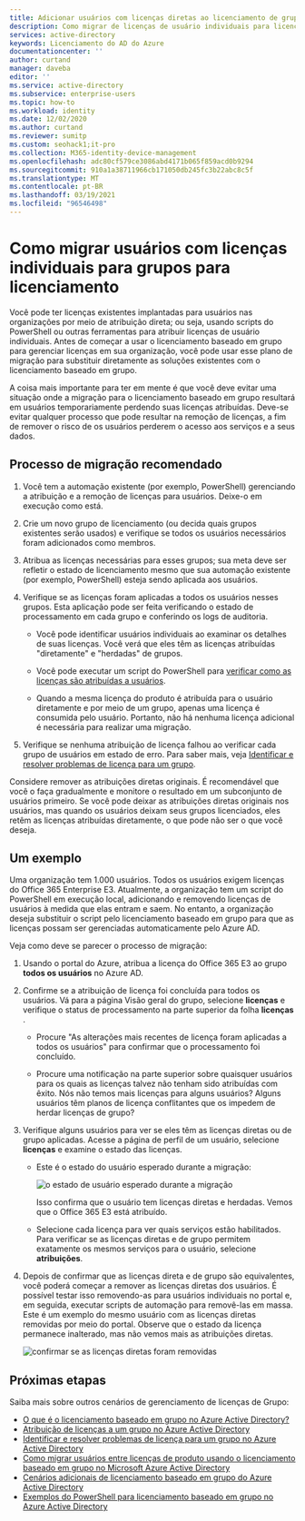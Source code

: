 ```yaml
---
title: Adicionar usuários com licenças diretas ao licenciamento de grupo-Azure AD | Microsoft Docs
description: Como migrar de licenças de usuário individuais para licenciamento baseado em grupo usando o Azure Active Directory
services: active-directory
keywords: Licenciamento do AD do Azure
documentationcenter: ''
author: curtand
manager: daveba
editor: ''
ms.service: active-directory
ms.subservice: enterprise-users
ms.topic: how-to
ms.workload: identity
ms.date: 12/02/2020
ms.author: curtand
ms.reviewer: sumitp
ms.custom: seohack1;it-pro
ms.collection: M365-identity-device-management
ms.openlocfilehash: adc80cf579ce3086abd4171b065f859acd0b9294
ms.sourcegitcommit: 910a1a38711966cb171050db245fc3b22abc8c5f
ms.translationtype: MT
ms.contentlocale: pt-BR
ms.lasthandoff: 03/19/2021
ms.locfileid: "96546498"
---
```

# <a name="how-to-migrate-users-with-individual-licenses-to-groups-for-licensing"></a>Como migrar usuários com licenças individuais para grupos para licenciamento

Você pode ter licenças existentes implantadas para usuários nas organizações por meio de atribuição direta; ou seja, usando scripts do PowerShell ou outras ferramentas para atribuir licenças de usuário individuais. Antes de começar a usar o licenciamento baseado em grupo para gerenciar licenças em sua organização, você pode usar esse plano de migração para substituir diretamente as soluções existentes com o licenciamento baseado em grupo.

A coisa mais importante para ter em mente é que você deve evitar uma situação onde a migração para o licenciamento baseado em grupo resultará em usuários temporariamente perdendo suas licenças atribuídas. Deve-se evitar qualquer processo que pode resultar na remoção de licenças, a fim de remover o risco de os usuários perderem o acesso aos serviços e a seus dados.

## <a name="recommended-migration-process"></a>Processo de migração recomendado

1. Você tem a automação existente (por exemplo, PowerShell) gerenciando a atribuição e a remoção de licenças para usuários. Deixe-o em execução como está.

1. Crie um novo grupo de licenciamento (ou decida quais grupos existentes serão usados) e verifique se todos os usuários necessários foram adicionados como membros.

1. Atribua as licenças necessárias para esses grupos; sua meta deve ser refletir o estado de licenciamento mesmo que sua automação existente (por exemplo, PowerShell) esteja sendo aplicada aos usuários.

1. Verifique se as licenças foram aplicadas a todos os usuários nesses grupos. Esta aplicação pode ser feita verificando o estado de processamento em cada grupo e conferindo os logs de auditoria.

   - Você pode identificar usuários individuais ao examinar os detalhes de suas licenças. Você verá que eles têm as licenças atribuídas "diretamente" e "herdadas" de grupos.

   - Você pode executar um script do PowerShell para [verificar como as licenças são atribuídas a usuários](licensing-group-advanced.md#use-powershell-to-see-who-has-inherited-and-direct-licenses).

   - Quando a mesma licença do produto é atribuída para o usuário diretamente e por meio de um grupo, apenas uma licença é consumida pelo usuário. Portanto, não há nenhuma licença adicional é necessária para realizar uma migração.

1. Verifique se nenhuma atribuição de licença falhou ao verificar cada grupo de usuários em estado de erro. Para saber mais, veja [Identificar e resolver problemas de licença para um grupo](licensing-groups-resolve-problems.md).

Considere remover as atribuições diretas originais. É recomendável que você o faça gradualmente e monitore o resultado em um subconjunto de usuários primeiro. Se você pode deixar as atribuições diretas originais nos usuários, mas quando os usuários deixam seus grupos licenciados, eles retêm as licenças atribuídas diretamente, o que pode não ser o que você deseja.

## <a name="an-example"></a>Um exemplo

Uma organização tem 1.000 usuários. Todos os usuários exigem licenças do Office 365 Enterprise E3. Atualmente, a organização tem um script do PowerShell em execução local, adicionando e removendo licenças de usuários à medida que elas entram e saem. No entanto, a organização deseja substituir o script pelo licenciamento baseado em grupo para que as licenças possam ser gerenciadas automaticamente pelo Azure AD.

Veja como deve se parecer o processo de migração:

1. Usando o portal do Azure, atribua a licença do Office 365 E3 ao grupo **todos os usuários** no Azure AD.

1. Confirme se a atribuição de licença foi concluída para todos os usuários. Vá para a página Visão geral do grupo, selecione **licenças** e verifique o status de processamento na parte superior da folha **licenças** .

   - Procure "As alterações mais recentes de licença foram aplicadas a todos os usuários" para confirmar que o processamento foi concluído.

   - Procure uma notificação na parte superior sobre quaisquer usuários para os quais as licenças talvez não tenham sido atribuídas com êxito. Nós não temos mais licenças para alguns usuários? Alguns usuários têm planos de licença conflitantes que os impedem de herdar licenças de grupo?

1. Verifique alguns usuários para ver se eles têm as licenças diretas ou de grupo aplicadas. Acesse a página de perfil de um usuário, selecione **licenças** e examine o estado das licenças.

   - Este é o estado do usuário esperado durante a migração:

      ![o estado de usuário esperado durante a migração](./media/licensing-groups-migrate-users/expected-user-state.png)

     Isso confirma que o usuário tem licenças diretas e herdadas. Vemos que o Office 365 E3 está atribuído.

   - Selecione cada licença para ver quais serviços estão habilitados. Para verificar se as licenças diretas e de grupo permitem exatamente os mesmos serviços para o usuário, selecione **atribuições**.

1. Depois de confirmar que as licenças direta e de grupo são equivalentes, você poderá começar a remover as licenças diretas dos usuários. É possível testar isso removendo-as para usuários individuais no portal e, em seguida, executar scripts de automação para removê-las em massa. Este é um exemplo do mesmo usuário com as licenças diretas removidas por meio do portal. Observe que o estado da licença permanece inalterado, mas não vemos mais as atribuições diretas.

   ![confirmar se as licenças diretas foram removidas](./media/licensing-groups-migrate-users/direct-licenses-removed.png)

## <a name="next-steps"></a>Próximas etapas

Saiba mais sobre outros cenários de gerenciamento de licenças de Grupo:

- [O que é o licenciamento baseado em grupo no Azure Active Directory?](../fundamentals/active-directory-licensing-whatis-azure-portal.md)
- [Atribuição de licenças a um grupo no Azure Active Directory](licensing-groups-assign.md)
- [Identificar e resolver problemas de licença para um grupo no Azure Active Directory](licensing-groups-resolve-problems.md)
- [Como migrar usuários entre licenças de produto usando o licenciamento baseado em grupo no Microsoft Azure Active Directory](licensing-groups-change-licenses.md)
- [Cenários adicionais de licenciamento baseado em grupo do Azure Active Directory](licensing-group-advanced.md)
- [Exemplos do PowerShell para licenciamento baseado em grupo no Azure Active Directory](licensing-ps-examples.md)
